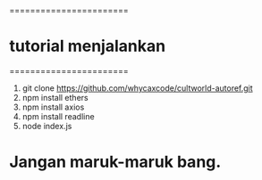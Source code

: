 =======================
# tutorial menjalankan
=======================

1. git clone https://github.com/whycaxcode/cultworld-autoref.git
2. npm install ethers
3. npm install axios
4. npm install readline
5. node index.js


# Jangan maruk-maruk bang. 
